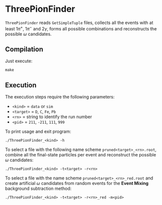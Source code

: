 ThreePionFinder
===============

`ThreePionFinder` reads `GetSimpleTuple` files, collects all the events with at least $1\pi^+$, $1\pi^-$ and $2 \gamma$, forms all possible combinations and reconstructs the possible $\omega$ candidates.

## Compilation

Just execute:

```
make
```

## Execution

The execution steps require the following parameters:

* `<kind>` = `data` or `sim`
* `<target>` = `D`, `C`, `Fe`, `Pb`
* `<rn>` = string to identify the run number
* `<pid>` = `211`, `-211`, `111`, `999`

To print usage and exit program:

```
./ThreePionFinder_<kind> -h
```

To select a file with the following name scheme `pruned<target>_<rn>.root`, combine all the final-state particles per event and reconstruct the possible $\omega$ candidates:

```
./ThreePionFinder_<kind> -t<target> -r<rn>
```

To select a file with the name scheme `pruned<target>_<rn>_red.root` and create artificial $\omega$ candidates from random events for the **Event Mixing** background subtraction method:

```
./ThreePionFinder_<kind> -t<target> -r<rn>_red -m<pid>
```
